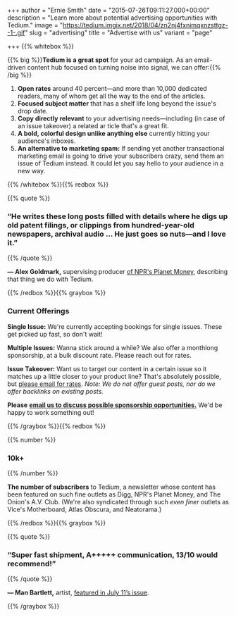 +++
author = "Ernie Smith"
date = "2015-07-26T09:11:27.000+00:00"
description = "Learn more about potential advertising opportunities with Tedium."
image = "https://tedium.imgix.net/2018/04/zn2nj4fxnimqxnzsttgz--1-.gif"
slug = "advertising"
title = "Advertise with us"
variant = "page"

+++
{{% whitebox %}}

{{% big %}}**Tedium is a great spot** for your ad campaign. As an email-driven content hub focused on turning noise into signal, we can offer:{{% /big %}}

1. **Open rates** around 40 percent—and more than 10,000 dedicated readers, many of whom get all the way to the end of the articles.
2. **Focused subject matter** that has a shelf life long beyond the issue's drop date.
3. **Copy directly relevant** to your advertising needs—including (in case of an issue takeover) a related ar ticle that's a great fit.
4. **A bold, colorful design unlike anything else** currently hitting your audience's inboxes.
5. **An alternative to marketing spam:** If sending yet another transactional marketing email is going to drive your subscribers crazy, send them an issue of Tedium instead. It could let you say hello to your audience in a new way.

{{% /whitebox %}}{{% redbox %}}

{{% quote %}}

### “He writes these long posts filled with details where he digs up old patent filings, or clippings from hundred-year-old newspapers, archival audio … He just goes so nuts—and I love it.”

{{% /quote %}}

**— Alex Goldmark,** supervising producer [of NPR's Planet Money](http://www.npr.org/sections/money/2017/02/13/515035040/episode-754-im-so-happy-for-you), describing that thing we do with Tedium.

{{% /redbox %}}{{% graybox %}}

### Current Offerings

**Single Issue:** We're currently accepting bookings for single issues. These get picked up fast, so don't wait!

**Multiple Issues:** Wanna stick around a while? We also offer a monthlong sponsorship, at a bulk discount rate. Please reach out for rates.

**Issue Takeover:** Want us to target our content in a certain issue so it matches up a little closer to your product line? That's absolutely possible, but [please email for rates](mailto:ernie@tedium.co). _Note: We do not offer guest posts, nor do we offer backlinks on existing posts._

**Please** [**email us to discuss possible sponsorship opportunities.**](mailto:ernie@tedium.co) We'd be happy to work something out!

{{% /graybox %}}{{% redbox %}}

{{% number %}}

### 10k+

{{% /number %}}

**The number of subscribers** to Tedium, a newsletter whose content has been featured on such fine outlets as Digg, NPR's Planet Money, and The Onion's A.V. Club. (We're also syndicated through such _even finer_ outlets as Vice's Motherboard, Atlas Obscura, and Neatorama.)

{{% /redbox %}}{{% graybox %}}

{{% quote %}}

### “Super fast shipment, A+++++ communication, 13/10 would recommend!”

{{% /quote %}}

**— Man Bartlett,** artist, [featured in July 11’s issue](http://tedium.co/2017/07/11/lint-roller-history-dryer-lint/).

{{% /graybox %}}